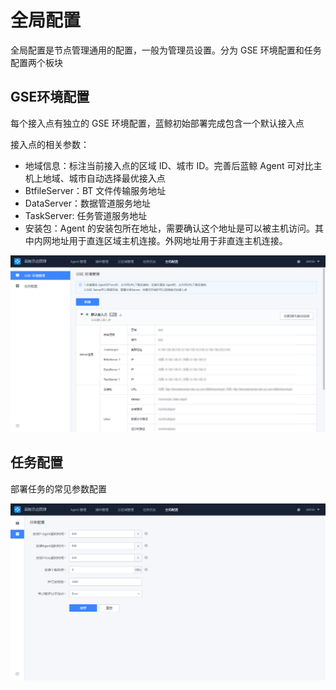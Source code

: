 # 全局配置

全局配置是节点管理通用的配置，一般为管理员设置。分为 GSE 环境配置和任务配置两个板块


## GSE环境配置

每个接入点有独立的 GSE 环境配置，蓝鲸初始部署完成包含一个默认接入点

接入点的相关参数：

- 地域信息：标注当前接入点的区域 ID、城市 ID。完善后蓝鲸 Agent 可对比主机上地域、城市自动选择最优接入点
- BtfileServer：BT 文件传输服务地址
- DataServer：数据管道服务地址
- TaskServer: 任务管道服务地址
- 安装包：Agent 的安装包所在地址，需要确认这个地址是可以被主机访问。其中内网地址用于直连区域主机连接。外网地址用于非直连主机连接。

![-w2020](media/20200604143727.png)

## 任务配置

部署任务的常见参数配置

![-w2020](media/20200604150740.png)

